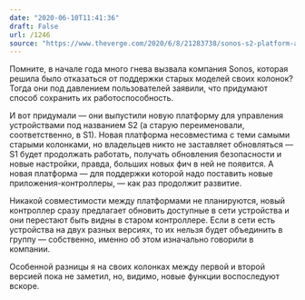 ```yaml
---
date: "2020-06-10T11:41:36"
draft: False
url: /1246
source: "https://www.theverge.com/2020/6/8/21283738/sonos-s2-platform-app-release-ios-store-google-play"
---
```


Помните, в начале года много гнева вызвала компания Sonos, которая решила было отказаться от поддержки старых моделей своих колонок? Тогда они под давлением пользователей заявили, что придумают способ сохранить их работоспособность. 

И вот придумали — они выпустили новую платформу для управления устройствами под названием S2 (а старую переименовали, соответственно, в S1). Новая платформа несовместима с теми самыми старыми колонками, но владельцев никто не заставляет обновляться — S1 будет продолжать работать, получать обновления безопасности и новые настройки, правда, больших новых фич в ней не появится. А новая платформа — для поддержки которой надо поставить новые приложения-контроллеры, — как раз продолжит развитие.

Никакой совместимости между платформами не планируются, новый контроллер сразу предлагает обновить доступные в сети устройства и они перестают быть видны в старом контроллере. Если в сети есть устройства на двух разных версиях, то их нельзя будет объединить в группу — собственно, именно об этом изначально говорили в компании.

Особенной разницы я на своих колонках между первой и второй версией пока не заметил, но, видимо, новые функции воспоследуют вскоре.
